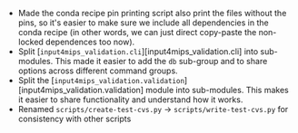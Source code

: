 - Made the conda recipe pin printing script also print the files without the pins,
  so it's easier to make sure we include all dependencies in the conda recipe
  (in other words, we can just direct copy-paste the non-locked dependences too now).
- Split [`input4mips_validation.cli`][input4mips_validation.cli] into sub-modules.
  This made it easier to add the `db` sub-group
  and to share options across different command groups.
- Split the [`input4mips_validation.validation`][input4mips_validation.validation] module into sub-modules.
  This makes it easier to share functionality and understand how it works.
- Renamed `scripts/create-test-cvs.py` -> `scripts/write-test-cvs.py` for consistency with other scripts
